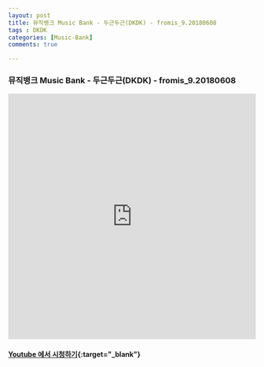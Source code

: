 ```yaml
---
layout: post
title: 뮤직뱅크 Music Bank - 두근두근(DKDK) - fromis_9.20180608
tags : DKDK
categories: [Music-Bank]
comments: true

---
```


### 뮤직뱅크 Music Bank - 두근두근(DKDK) - fromis_9.20180608

<iframe width="100%" height="500" src="https://www.youtube.com/embed/tp2F_AnORQ4?rel=0" frameborder="0" allow="autoplay; encrypted-media" allowfullscreen></iframe>


#### [Youtube 에서 시청하기](https://www.youtube.com/watch?v=tp2F_AnORQ4){:target="_blank"}